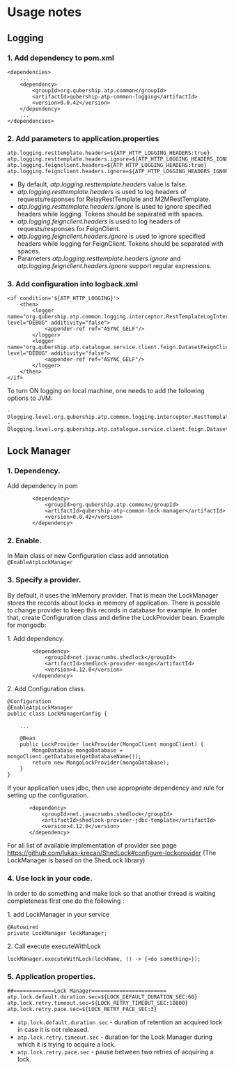 # Usage notes

## Logging 

### 1. Add dependency to pom.xml
```
<dependencies>
    ...
    <dependency>
        <groupId>org.qubership.atp.common</groupId>
        <artifactId>qubership-atp-common-logging</artifactId>
        <version>0.0.42</version>
    </dependency>
    ...
</dependencies>
```

### 2. Add parameters to application.properties
```
atp.logging.resttemplate.headers=${ATP_HTTP_LOGGING_HEADERS:true}
atp.logging.resttemplate.headers.ignore=${ATP_HTTP_LOGGING_HEADERS_IGNORE:}
atp.logging.feignclient.headers=${ATP_HTTP_LOGGING_HEADERS:true}
atp.logging.feignclient.headers.ignore=${ATP_HTTP_LOGGING_HEADERS_IGNORE:}
```
* By default, _atp.logging.resttemplate.headers_ value is false.
* _atp.logging.resttemplate.headers_ is used to log headers of requests/responses for RelayRestTemplate and M2MRestTemplate.
* _atp.logging.resttemplate.headers.ignore_ is used to ignore specified headers while logging. Tokens should be separated with spaces.
* _atp.logging.feignclient.headers_ is used to log headers of requests/responses for FeignClient.
* _atp.logging.feignclient.headers.ignore_ is used to ignore specified headers while logging for FeignClient. Tokens should be separated with spaces.
* Parameters _atp.logging.resttemplate.headers.ignore_ and _atp.logging.feignclient.headers.ignore_ support regular expressions.

### 3. Add configuration into logback.xml
```
<if condition='${ATP_HTTP_LOGGING}'>
    <then>
        <logger name="org.qubership.atp.common.logging.interceptor.RestTemplateLogInterceptor" level="DEBUG" additivity="false">
            <appender-ref ref="ASYNC_GELF"/>
        </logger>
        <logger name="org.qubership.atp.catalogue.service.client.feign.DatasetFeignClient" level="DEBUG" additivity="false">
            <appender-ref ref="ASYNC_GELF"/>
        </logger>
    </then>
</if>
```

To turn ON logging on local machine, one needs to add the following options to JVM:
```
-Dlogging.level.org.qubership.atp.common.logging.interceptor.RestTemplateLogInterceptor=debug
-Dlogging.level.org.qubership.atp.catalogue.service.client.feign.DatasetFeignClient=debug
```

## Lock Manager

### 1. Dependency.
Add dependency in pom
```
        <dependency>
            <groupId>org.qubership.atp.common</groupId>
            <artifactId>qubership-atp-common-lock-manager</artifactId>
            <version>0.0.42</version>
        </dependency>
```
### 2. Enable.
In Main class or new Configuration class add annotation `@EnableAtpLockManager`

### 3. Specify a provider.
By default, it uses the InMemory provider. That is mean the LockManager stores the records about locks in memory of application.
There is possible to change provider to keep this records in database for example.
In order that, create Configuration class and define the LockProvider bean.
Example for mongodb:

1\. Add dependency.
```
        <dependency>
            <groupId>net.javacrumbs.shedlock</groupId>
            <artifactId>shedlock-provider-mongo</artifactId>
            <version>4.12.0</version>
        </dependency>
``` 
2\. Add Configuration class.
```
@Configuration
@EnableAtpLockManager
public class LockManagerConfig {

    ...

    @Bean
    public LockProvider lockProvider(MongoClient mongoClient) {
        MongoDatabase mongoDatabase = mongoClient.getDatabase(getDatabaseName());
        return new MongoLockProvider(mongoDatabase);
    }
}
```

If your application uses jdbc, then use appropriate dependency and rule for setting up the configuration.
 ```
        <dependency>
            <groupId>net.javacrumbs.shedlock</groupId>
            <artifactId>shedlock-provider-jdbc-template</artifactId>
            <version>4.12.0</version>
        </dependency>
 ``` 

For all list of available implementation of provider see page https://github.com/lukas-krecan/ShedLock#configure-lockprovider
(The LockManager is based on the ShedLock library) 

### 4. Use lock in your code.
In order to do something and make lock so that another thread is waiting completeness first one
do the following :

1\. add LockManager in your service
```
@Autowired
private LockManager lockManager;
```
2\. Call execute executeWithLock
```
lockManager.executeWithLock(lockName, () -> {<do something>});
```

### 5. Application properties.
```
##=============Lock Manager========================
atp.lock.default.duration.sec=${LOCK_DEFAULT_DURATION_SEC:60}
atp.lock.retry.timeout.sec=${LOCK_RETRY_TIMEOUT_SEC:10800}
atp.lock.retry.pace.sec=${LOCK_RETRY_PACE_SEC:3}
```

* `atp.lock.default.duration.sec` - duration of retention an acquired lock in case it is not released.
* `atp.lock.retry.timeout.sec` - duration for the Lock Manager during which it is trying to acquire a lock.
* `atp.lock.retry.pace.sec` - pause between two retries of acquiring a lock.
